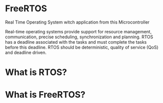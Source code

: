 # FreeRTOS
Real Time Operating System witch application from this Microcontroller

Real-time operating systems provide support for resource management, communication, precise scheduling, synchronization and planning. RTOS has a deadline associated with the tasks and must complete the tasks before this deadline. RTOS should be deterministic, quality of service (QoS) and deadline driven.

# What is RTOS?


# What is FreeRTOS?
